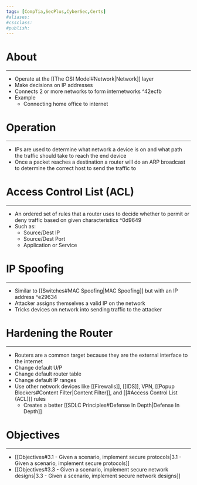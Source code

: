 ```yaml
---
tags: [CompTia,SecPlus,CyberSec,Certs]
#aliases:
#cssclass:
#publish:
---
```


# About
---
- Operate at the [[The OSI Model#Network|Network]] layer
- Make decisions on IP addresses
- Connects 2 or more networks to form internetworks ^42ecfb
- Example
	- Connecting home office to internet

# Operation
---
- IPs are used to determine what network a device is on and what path the traffic should take to reach the end device
- Once a packet reaches a destination a router will do an ARP broadcast to determine the correct host to send the traffic to

# Access Control List (ACL)
---
- An ordered set of rules that a router uses to decide whether to permit or deny traffic based on given characteristics ^0d9649
- Such as:
	 - Source/Dest IP
	- Source/Dest Port
	- Application or Service

# IP Spoofing
---
- Similar to [[Switches#MAC Spoofing|MAC Spoofing]] but with an IP address ^e29634
- Attacker assigns themselves a valid IP on the network
- Tricks devices on network into sending traffic to the attacker

# Hardening the Router
---
- Routers are a common target because they are the external interface to the internet
- Change default U/P
- Change default router table
- Change default IP ranges
- Use other network devices like [[Firewalls]], [[IDS]], VPN, [[Popup Blockers#Content Filter|Content Filter]], and [[#Access Control List (ACL)]] rules
	- Creates a better [[SDLC Principles#Defense In Depth|Defense In Depth]]

# Objectives
---
- [[Objectives#3.1 - Given a scenario, implement secure protocols|3.1 - Given a scenario, implement secure protocols]]
- [[Objectives#3.3 - Given a scenario, implement secure network designs|3.3 - Given a scenario, implement secure network designs]]